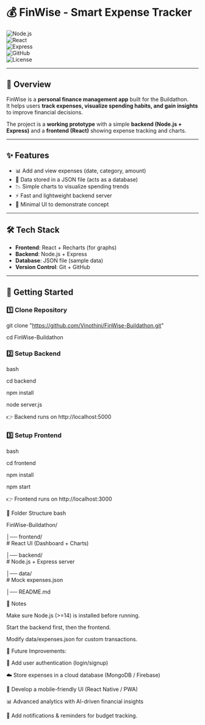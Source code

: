 # 💰 FinWise - Smart Expense Tracker  

![Node.js](https://img.shields.io/badge/Node.js-339933?style=for-the-badge&logo=nodedotjs&logoColor=white)  
![React](https://img.shields.io/badge/React-20232A?style=for-the-badge&logo=react&logoColor=61DAFB)  
![Express](https://img.shields.io/badge/Express.js-000000?style=for-the-badge&logo=express&logoColor=white)  
![GitHub](https://img.shields.io/badge/GitHub-100000?style=for-the-badge&logo=github&logoColor=white)  
![License](https://img.shields.io/badge/License-MIT-blue?style=for-the-badge)  

---

## 📌 Overview
FinWise is a **personal finance management app** built for the Buildathon.  
It helps users **track expenses, visualize spending habits, and gain insights** to improve financial decisions.

The project is a **working prototype** with a simple **backend (Node.js + Express)** and a **frontend (React)** showing expense tracking and charts.

---

## ✨ Features
- 📊 Add and view expenses (date, category, amount)
- 📂 Data stored in a JSON file (acts as a database)
- 📉 Simple charts to visualize spending trends
- ⚡ Fast and lightweight backend server
- 🎨 Minimal UI to demonstrate concept

---

## 🛠️ Tech Stack
- **Frontend**: React + Recharts (for graphs)
- **Backend**: Node.js + Express
- **Database**: JSON file (sample data)
- **Version Control**: Git + GitHub

---

## 🚀 Getting Started

### 1️⃣ Clone Repository

git clone "https://github.com/Vinothini/FinWise-Buildathon.git"

cd FinWise-Buildathon

### 2️⃣ Setup Backend

bash

cd backend

npm install

node server.js

👉 Backend runs on http://localhost:5000

### 3️⃣ Setup Frontend

bash


cd frontend

npm install

npm start

👉 Frontend runs on http://localhost:3000

📂 Folder Structure
bash

FinWise-Buildathon/

│── frontend/   
              # React UI (Dashboard + Charts)

│── backend/     
              # Node.js + Express server

│── data/        
              # Mock expenses.json

│── README.md

📌 Notes

Make sure Node.js (>=14) is installed before running.

Start the backend first, then the frontend.

Modify data/expenses.json for custom transactions.


🔮 Future Improvements:

🔑 Add user authentication (login/signup)

☁️ Store expenses in a cloud database (MongoDB / Firebase)

📱 Develop a mobile-friendly UI (React Native / PWA)

📊 Advanced analytics with AI-driven financial insights

🔔 Add notifications & reminders for budget tracking.

